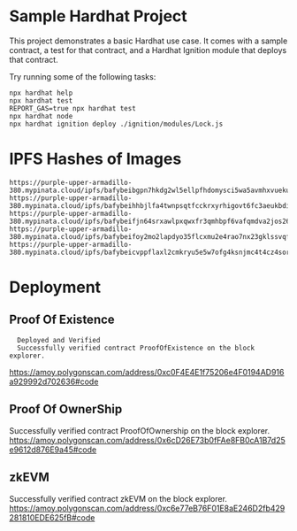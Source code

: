 # Sample Hardhat Project

This project demonstrates a basic Hardhat use case. It comes with a sample contract, a test for that contract, and a Hardhat Ignition module that deploys that contract.

Try running some of the following tasks:

```shell
npx hardhat help
npx hardhat test
REPORT_GAS=true npx hardhat test
npx hardhat node
npx hardhat ignition deploy ./ignition/modules/Lock.js
```
# IPFS Hashes of Images

```shell
https://purple-upper-armadillo-380.mypinata.cloud/ipfs/bafybeibgpn7hkdg2wl5ellpfhdomysci5wa5avmhxvuekuixgz6an3vcfy
https://purple-upper-armadillo-380.mypinata.cloud/ipfs/bafybeihhbjlfa4twnpsqtfcckrxyrhigovt6fc3aeukbdib633rq3lne2i
https://purple-upper-armadillo-380.mypinata.cloud/ipfs/bafybeifjn64srxawlpxqwxfr3qmhbpf6vafqmdva2jos26n57a3tjposau
https://purple-upper-armadillo-380.mypinata.cloud/ipfs/bafybeifoy2mo2lapdyo35flcxmu2e4rao7nx23gklssvqfeskrd6p3aany
https://purple-upper-armadillo-380.mypinata.cloud/ipfs/bafybeicvppflaxl2cmkryu5e5w7ofg4ksnjmc4t4cz4sorack546mqain4
```

# Deployment
## Proof Of Existence 
      Deployed and Verified
      Successfully verified contract ProofOfExistence on the block explorer.
https://amoy.polygonscan.com/address/0xc0F4E4E1f75206e4F0194AD916a929992d702636#code

## Proof Of OwnerShip

Successfully verified contract ProofOfOwnership on the block explorer.
https://amoy.polygonscan.com/address/0x6cD26E73b0fFAe8FB0cA1B7d25e9612d876E9a45#code

## zkEVM 
Successfully verified contract zkEVM on the block explorer.
https://amoy.polygonscan.com/address/0xc6e77eB76F01E8aE246D2fb429281810EDE625fB#code